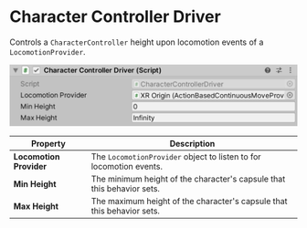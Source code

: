 # Character Controller Driver

Controls a `CharacterController` height upon locomotion events of a `LocomotionProvider`.

![CharacterControllerDriver component](images/character-controller-driver.png)

| **Property** | **Description** |
|--|--|
| **Locomotion Provider** | The `LocomotionProvider` object to listen to for locomotion events. |
| **Min Height** | The minimum height of the character's capsule that this behavior sets. |
| **Max Height** | The maximum height of the character's capsule that this behavior sets. |
